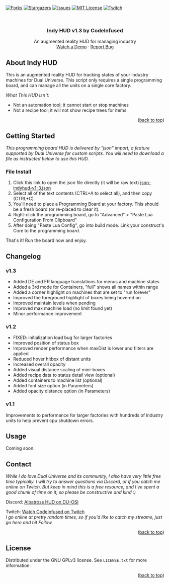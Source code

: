 <div id="top"></div>
<!--
*** Thanks for checking out the Best-README-Template. If you have a suggestion
*** that would make this better, please fork the repo and create a pull request
*** or simply open an issue with the tag "enhancement".
*** Don't forget to give the project a star!
*** Thanks again! Now go create something AMAZING! :D
-->



<!-- PROJECT SHIELDS -->
<!--
*** I'm using markdown "reference style" links for readability.
*** Reference links are enclosed in brackets [ ] instead of parentheses ( ).
*** See the bottom of this document for the declaration of the reference variables
*** for contributors-url, forks-url, etc. This is an optional, concise syntax you may use.
*** https://www.markdownguide.org/basic-syntax/#reference-style-links
-->
[![Forks][forks-shield]][forks-url]
[![Stargazers][stars-shield]][stars-url]
[![Issues][issues-shield]][issues-url]
[![MIT License][license-shield]][license-url]
[![Twitch][twitch-shield]][twitch-url]



<!-- PROJECT LOGO -->
<br />
<div align="center">

  <h3 align="center">Indy HUD v1.3 by CodeInfused</h3>

  <p align="center">
    An augmented reality HUD for managing industry
    <br />
    <a href="https://youtu.be/kDHVO_DGU-k">Watch a Demo</a>
    ·
    <a href="https://github.com/codeinfused/Indy-HUD/issues">Report Bug</a>
  </p>
</div>



<!-- ABOUT INDY HUD -->
## About Indy HUD

This is an augmented reality HUD for tracking states of your industry machines for Dual Universe. This script only requires a single programming board, and can manage all the units on a single core factory. 

_What This HUD Isn't:_
* Not an automation tool; it cannot start or stop machines
* Not a recipe tool; it will not show recipe trees for items

<p align="right">(<a href="#top">back to top</a>)</p>



<!-- GETTING STARTED -->
## Getting Started

_This programming board HUD is delivered by "json" import, a feature supported by Dual Universe for custom scripts. You will need to download a file as instructed below to use this HUD._

### File Install

1. Click this link to open the json file directly (it will be raw text) [json-indyhud-v1-3.json][download-url]
2. Select all of the text contents (CTRL+A to select all), and then copy (CTRL+C).
3. You'll need to place a Programming Board at your factory. This should be a fresh board (or re-placed to clear it).
4. Right-click the programming board, go to "Advanced" > "Paste Lua Configuration From Clipboard"
5. After doing "Paste Lua Config", go into build mode. Link your construct's Core to the programming board.

That's it! Run the board now and enjoy.


<!-- CHANGELOG -->
## Changelog

### v1.3
- Added DE and FR language translations for menus and machine states
- Added a 3rd mode for Containers, "full" shows all names within range
- Added a corner highlight on machines that are set to "run forever"
- Improved the foreground highlight of boxes being hovered on
- Improved maintain levels when pending
- Improved max machine load (no limit found yet)
- Minor performance improvement

### v1.2
- FIXED: initialization load bug for larger factories
- Improved position of status box
- Improved render performance when maxDist is lower and filters are applied
- Reduced hover hitbox of distant units
- Increased overall opacity
- Added visual distance scaling of mini-boxes
- Added recipe data to status detail view (optional)
- Added containers to machine list (optional)
- Added font size option (in Parameters)
- Added opacity distance option (in Parameters)

### v1.1
Improvements to performance for larger factories with hundreds of industry units to help prevent cpu shutdown errors.


<!-- USAGE -->
## Usage

Coming soon.


<!-- CONTACT -->
## Contact

_While I do love Dual Universe and its community, I also have very little free time typically. I will try to answer questions via Discord, or if you catch me online on Twitch. But keep in mind this is a free resource, and I've spent a good chunk of time on it, so please be constructive and kind :)_

Discord: [Albatross HUD on DU-OSI](https://discord.gg/EThSxMGXBg)

Twitch: [Watch CodeInfused on Twitch](https://twitch.tv/codeinfused)<br/>
_I go online at pretty random times, so if you'd like to catch my streams, just go here and hit Follow_

<p align="right">(<a href="#top">back to top</a>)</p>



<!-- LICENSE -->
## License

Distributed under the GNU GPLv3 license. See `LICENSE.txt` for more information.

<p align="right">(<a href="#top">back to top</a>)</p>




<!-- MARKDOWN LINKS & IMAGES -->
<!-- https://www.markdownguide.org/basic-syntax/#reference-style-links -->
[download-url]: https://github.com/codeinfused/Indy-HUD/raw/main/json-indyhud-v1-3.json
[contributors-shield]: https://img.shields.io/github/contributors/codeinfused/Indy-HUD.svg?style=plastic
[contributors-url]: https://github.com/codeinfused/Indy-HUD/graphs/contributors
[forks-shield]: https://img.shields.io/github/forks/codeinfused/Indy-HUD.svg?style=plastic
[forks-url]: https://github.com/codeinfused/Indy-HUDy/network/members
[stars-shield]: https://img.shields.io/github/stars/codeinfused/Indy-HUD.svg?style=plastic
[stars-url]: https://github.com/codeinfused/Indy-HUD/stargazers
[issues-shield]: https://img.shields.io/github/issues/codeinfused/Indy-HUD.svg?style=plastic
[issues-url]: https://github.com/codeinfused/Indy-HUDy/issues
[license-shield]: https://img.shields.io/github/license/codeinfused/Indy-HUD.svg?style=plastic
[license-url]: https://github.com/codeinfused/Indy-HUD/blob/master/LICENSE.txt
[twitch-shield]: https://img.shields.io/badge/twitch-live-red?logo=twitch&style=social
[twitch-url]: https://twitch.tv/codeinfused
[product-screenshot]: images/screenshot.png
